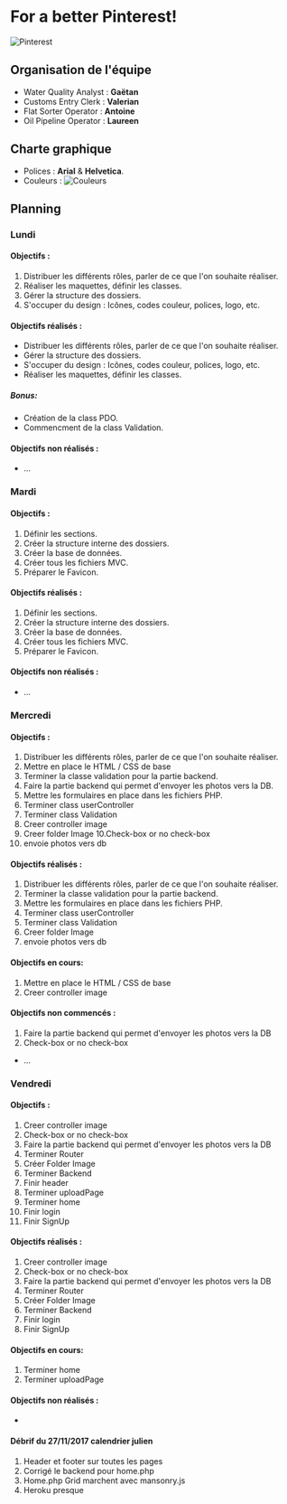 # For a better Pinterest!
![Pinterest](https://i.imgur.com/KwYd48o.png "Pinterest")
## Organisation de l'équipe
- Water Quality Analyst : **Gaëtan**
- Customs Entry Clerk : **Valerian**
- Flat Sorter Operator : **Antoine**
- Oil Pipeline Operator : **Laureen**
## Charte graphique
- Polices : **Arial** & **Helvetica**.
- Couleurs : ![Couleurs](https://i.imgur.com/J3Ks2uK.png "Couleurs")
## Planning
### Lundi
#### Objectifs :
1. Distribuer les différents rôles, parler de ce que l'on souhaite réaliser.
2. Réaliser les maquettes, définir les classes.
3. Gérer la structure des dossiers.
4. S'occuper du design : Icônes, codes couleur, polices, logo, etc.
#### Objectifs réalisés :
- Distribuer les différents rôles, parler de ce que l'on souhaite réaliser.
- Gérer la structure des dossiers.
- S'occuper du design : Icônes, codes couleur, polices, logo, etc.
- Réaliser les maquettes, définir les classes.
##### Bonus:
- Création de la class PDO.
- Commencment de la class Validation.
#### Objectifs non réalisés :
- ...
### Mardi
#### Objectifs :
1. Définir les sections.
2. Créer la structure interne des dossiers.
3. Créer la base de données.
4. Créer tous les fichiers MVC.
5. Préparer le Favicon.
#### Objectifs réalisés :
1. Définir les sections.
2. Créer la structure interne des dossiers.
3. Créer la base de données.
4. Créer tous les fichiers MVC.
5. Préparer le Favicon.
#### Objectifs non réalisés :
- ...
### Mercredi
#### Objectifs :
1. Distribuer les différents rôles, parler de ce que l'on souhaite réaliser.
2. Mettre en place le HTML / CSS de base
3. Terminer la classe validation pour la partie backend.
4. Faire la partie backend qui permet d'envoyer les photos vers la DB.
5. Mettre les formulaires en place dans les fichiers PHP.
6. Terminer class userController
7. Terminer class Validation
8. Creer controller image
9. Creer folder Image
10.Check-box or no check-box
11. envoie photos vers db
#### Objectifs réalisés :
1. Distribuer les différents rôles, parler de ce que l'on souhaite réaliser.
2. Terminer la classe validation pour la partie backend.
3. Mettre les formulaires en place dans les fichiers PHP.
4. Terminer class userController
5. Terminer class Validation
6. Creer folder Image
7. envoie photos vers db
#### Objectifs en cours:
1. Mettre en place le HTML / CSS de base
2. Creer controller image
#### Objectifs non commencés :
1. Faire la partie backend qui permet d'envoyer les photos vers la DB
2. Check-box or no check-box
- ...
### Vendredi
#### Objectifs :
1. Creer controller image
2. Check-box or no check-box
3. Faire la partie backend qui permet d'envoyer les photos vers la DB
4. Terminer Router
5. Créer Folder Image
6. Terminer Backend
7. Finir header
8. Terminer uploadPage
9. Terminer home
10. Finir login
11. Finir SignUp

#### Objectifs réalisés :
1. Creer controller image
2. Check-box or no check-box
3. Faire la partie backend qui permet d'envoyer les photos vers la DB
4. Terminer Router
5. Créer Folder Image
6. Terminer Backend
7. Finir login
8. Finir SignUp
#### Objectifs en cours:
1. Terminer home
2. Terminer uploadPage
#### Objectifs non réalisés :
-

#### Débrif du 27/11/2017 calendrier julien
1. Header et footer sur toutes les pages
2. Corrigé le backend pour home.php
3. Home.php Grid marchent avec mansonry.js
4. Heroku presque
